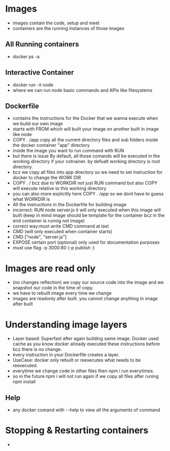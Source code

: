 # Images
- images contain the code, setup and meet
- containers are the running instances of those images

## All Running containers
- docker ps -a
## Interactive Container
- docker run -it node 
- where we can run node basic commands and APIs like filesystems

## Dockerfile
- contains the instructions for the Docker that we wanna execute when we build our own image
- starts with FROM which will built your image on another built in image like node
- COPY . /app copy all the current directory files and sub folders inside the docker container "app" directory  
- inside the image you want to run command with RUN
- but there is issue By default, all those comands will be executed in the working directory if your cotnainer. by defualt working drectory is root directory.
- bcz we copy all files into app directory so we need to set instruction for docker to change the WORK DIR
- COPY . / bcz due to WORKDIR not just RUN command but also COPY will execute relative to this working directory
- you can also more explicitly here COPY . /app so we dont have to guess what WORKDIR is
- All the instructions in the Dockerfile for building image
- incorrect: RUN node server.js it will only executed when this image will built (keep in mind image should be template for the container bcz in the end container is runnig not image)
- correct way:must write CMD command at last
- CMD (will only executed when container starts)
- CMD ["node", "server.js"]
- EXPOSE certain port (optional) only used for documentation purposes
- must use flag -p 3000:80 (-p publish <localhost Port>:<internal docker container port>)
  
# Images are read only
- (no changes reflection) we copy our source code into the image and we snapshot our code in the time of copy.
- we have to rebuilt image every time we change
- images are readonly after built. you cannot change anything in image after built

# Understanding image layers
- Layer based: Superfast after again building same image. Docker used cache as you know docker already executed these instructions before bcz there is no change.
- every instruction in your Dockerfile creates a layer.
- UseCase: docker only rebuilt or reexecutes what needs to be reexecuted.
- everytime we change code in other files then npm i run everytimes.
- so in the future npm i will not run again if we copy all files after runing npm install
## Help
- any docker comand with --help to view all the arguments of command

# Stopping & Restarting containers
-  